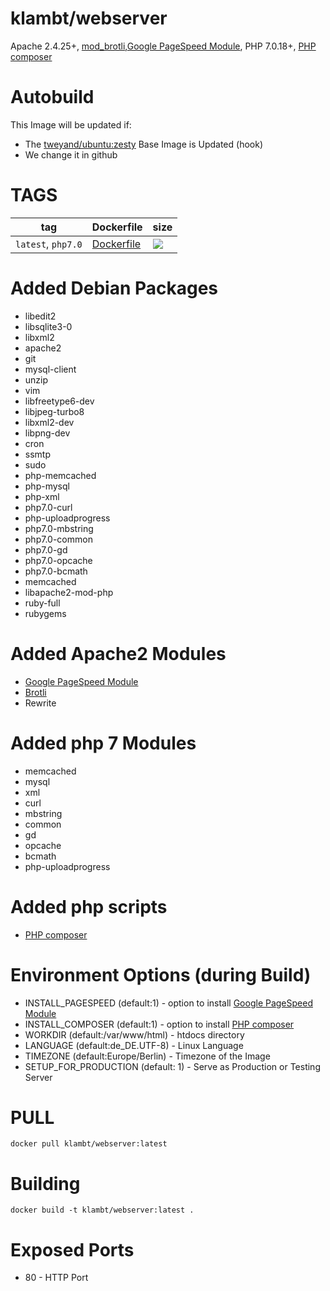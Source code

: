 # klambt/webserver

Apache 2.4.25+, [mod_brotli](https://github.com/kjdev/apache-mod-brotli.git),[Google PageSpeed Module](https://developers.google.com/speed/pagespeed/module/), PHP 7.0.18+, [PHP composer](https://getcomposer.org)

Autobuild
======
This Image will be updated if:
* The [tweyand/ubuntu:zesty](https://hub.docker.com/r/tweyand/ubuntu/) Base Image is Updated (hook)
* We change it in github

TAGS
======
| tag                          | Dockerfile                      | size |
| ---------------------------- | -------------------------------- | ---- |
| ```latest```, ```php7.0``` | [Dockerfile](https://github.com/klambt/webserver/blob/master/Dockerfile)   | [![](https://images.microbadger.com/badges/image/klambt/webserver:php7.0.svg)](https://microbadger.com/images/klambt/webserver:php7.0 "Get your own image badge on microbadger.com") |


Added Debian Packages
======
* libedit2
* libsqlite3-0
* libxml2
* apache2
* git
* mysql-client
* unzip
* vim
* libfreetype6-dev
* libjpeg-turbo8
* libxml2-dev
* libpng-dev
* cron
* ssmtp
* sudo
* php-memcached
* php-mysql
* php-xml
* php7.0-curl
* php-uploadprogress
* php7.0-mbstring
* php7.0-common
* php7.0-gd
* php7.0-opcache
* php7.0-bcmath
* memcached
* libapache2-mod-php
* ruby-full
* rubygems

Added Apache2 Modules
======
* [Google PageSpeed Module](https://developers.google.com/speed/pagespeed/module/)
* [Brotli](https://github.com/kjdev/apache-mod-brotli.git)
* Rewrite

Added php 7 Modules
======
* memcached
* mysql
* xml
* curl                                            
* mbstring
* common
* gd
* opcache
* bcmath
* php-uploadprogress

Added php scripts
======
* [PHP composer](https://getcomposer.org)

Environment Options (during Build)
======
* INSTALL_PAGESPEED (default:1) - option to install [Google PageSpeed Module](https://developers.google.com/speed/pagespeed/module/)
* INSTALL_COMPOSER (default:1) - option to install [PHP composer](https://getcomposer.org)
* WORKDIR (default:/var/www/html) - htdocs directory
* LANGUAGE (default:de_DE.UTF-8) - Linux Language
* TIMEZONE (default:Europe/Berlin) - Timezone of the Image
* SETUP_FOR_PRODUCTION (default: 1) - Serve as Production or Testing Server

PULL
=======
```docker pull klambt/webserver:latest```

Building
========

```docker build -t klambt/webserver:latest .```

Exposed Ports
=======
* 80 - HTTP Port
